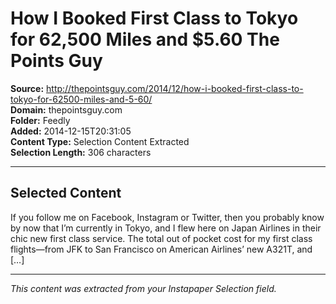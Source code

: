 # How I Booked First Class to Tokyo for 62,500 Miles and $5.60 The Points Guy

**Source:** http://thepointsguy.com/2014/12/how-i-booked-first-class-to-tokyo-for-62500-miles-and-5-60/  
**Domain:** thepointsguy.com  
**Folder:** Feedly  
**Added:** 2014-12-15T20:31:05  
**Content Type:** Selection Content Extracted  
**Selection Length:** 306 characters  


---

## Selected Content

If you follow me on Facebook, Instagram or Twitter, then you probably know by now that I’m currently in Tokyo, and I flew here on Japan Airlines in their chic new first class service. The total out of pocket cost for my first class flights—from JFK to San Francisco on American Airlines’ new A321T, and […]

---

*This content was extracted from your Instapaper Selection field.*